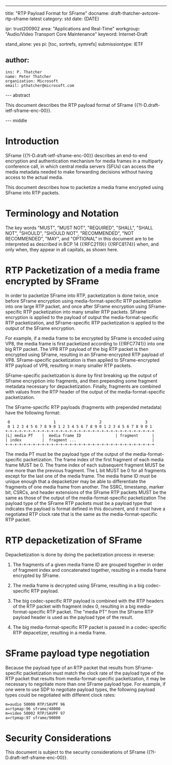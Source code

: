 ---
title: "RTP Payload Format for SFrame"
docname: draft-thatcher-avtcore-rtp-sframe-latest
category: std
date: {DATE}

ipr: trust200902
area: "Applications and Real-Time"
workgroup: "Audio/Video Transport Core Maintenance"
keyword: Internet-Draft

stand_alone: yes
pi: [toc, sortrefs, symrefs]
submissiontype: IETF

author:
 -
    ins: P. Thatcher
    name: Peter Thatcher
    organization: Microsoft
    email: pthatcher@microsoft.com

--- abstract

This document describes the RTP payload format of SFrame {{?I-D.draft-ietf-sframe-enc-00}}.

--- middle

# Introduction

SFrame {{?I-D.draft-ietf-sframe-enc-00}} describes an end-to-end encryption and authentication mechanism
for media frames in a multiparty conference call, in which central media servers (SFUs) can access the
media metadata needed to make forwarding decisions without having access to the actual media.

This document describes how to packetize a media frame encrypted using SFrame into RTP packets.

# Terminology and Notation

The key words "MUST", "MUST NOT", "REQUIRED", "SHALL", "SHALL NOT", "SHOULD",
"SHOULD NOT", "RECOMMENDED", "NOT RECOMMENDED", "MAY", and "OPTIONAL" in this
document are to be interpreted as described in BCP 14 {{!RFC2119}} {{!RFC8174}}
when, and only when, they appear in all capitals, as shown here.


# RTP Packetization of a media frame encrypted by SFrame

In order to packetize SFrame into RTP, packetization is done twice,
once before SFrame encryption using media-format-specific RTP packetization into one large RTP packet,
and once after SFrame encryption using SFrame-specific RTP packetization into many smaller RTP packets.
SFrame encryption is applied to the payload of output the media-format-specific RTP packetization,
and SFrame-specific RTP packetization is applied to the output of the SFrame encryption.

For example, if a media frame to be encrypted by SFrame is encoded using VP8, the media frame is first
packetized according to {{!RFC7741}} into one big RTP packet.  The VP8 RTP payload of the big RTP packet
is then encrypted using SFrame, resulting in an SFrame-encrypted RTP payload of VP8.  SFrame-specific
packetization is then applied to SFrame-encrypted RTP payload of VP8, resulting in many smaller RTP packets.

SFrame-specific packetization is done by first breaking up the output of SFrame encryption
into fragments, and then prepending some fragment metadata necessary for depacketization.  Finally,
fragments are combined with values from the RTP header of the output of the media-format-specific
packetization.

The SFrame-specific RTP payloads (fragments with prepended metadata) have the following format:

~~~
 0                   1                   2                   3
 0 1 2 3 4 5 6 7 8 9 0 1 2 3 4 5 6 7 8 9 0 1 2 3 4 5 6 7 8 9 0 1
+-+-+-+-+-+-+-+-+-+-+-+-+-+-+-+-+-+-+-+-+-+-+-+-+-+-+-+-+-+-+-+-+
|L| media PT    |  media frame ID               | fragment      |
| index         |  fragment ...                                 |
+-+-+-+-+-+-+-+-+-+-+-+-+-+-+-+-+-+-+-+-+-+-+-+-+-+-+-+-+-+-+-+-+
~~~

The media PT must be the payload type of the output of the media-format-specific packetization.
The frame index of the first fragment of each media frame MUST be 0.
The frame index of each subsequent fragment MUST be one more than the previous fragment.
The L bit MUST be 0 for all fragments except for the last one of the media frame.
The media frame ID must be unique enough that a depacketizer may be able to differentiate
the fragments of one media frame from another.
The SSRC, timestamp, marker bit, CSRCs, and header extensions of the SFrame RTP packets MUST be the same
as those of the output of the media-format-specific packetization
The payload type of the SFrame RTP packets must be a payload type that indicates the payload is
format defined in this document, and it must have a negotiated RTP clock rate that is the same as the
media-format-specific RTP packet.

# RTP depacketization of SFrame

Depacketization is done by doing the packetization process in reverse:

1. The fragments of a given media frame ID are grouped together in order of fragment index and concatenated together, resulting in a media frame encrypted by SFrame.

2. The media frame is decrypted using SFrame, resulting in a big codec-specific RTP payload.

3. The big codec-specific RTP payload is combined with the RTP headers of the RTP packet with fragment index 0, resulting in a big media-format-specific RTP packet.
   The "media PT" from the SFrame RTP payload header is used as the payload type of the result.

4. The big media-format-specific RTP packet is passed in a codec-specific RTP depacetizer, resulting in a media frame.


# SFrame payload type negotiation

Because the payload type of an RTP packet that results from SFrame-specific packetization must match the
clock rate of the payload type of the RTP packet that results from media-format-specific packetization,
it may be necessary to negotiate more than one SFrame payload type.  For example, if one were to use SDP
to negotiate payload types, the following payload types could be negotiated with different clock rates:

```
m=audio 50000 RTP/SAVPF 96
a=rtpmap:96 sframe/48000
m=video 50002 RTP/SAVPF 97
a=rtpmap:97 sframe/90000
```

# Security Considerations

This document is subject to the security considerations of SFrame {{?I-D.draft-ietf-sframe-enc-00}}.

